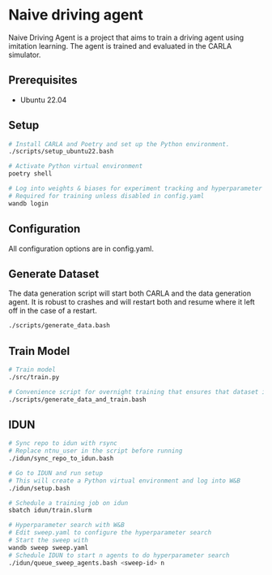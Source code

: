 # Naive driving agent

Naive Driving Agent is a project that aims to train a driving agent using imitation learning. The agent is trained and evaluated in the CARLA simulator.

## Prerequisites

- Ubuntu 22.04

## Setup

```bash
# Install CARLA and Poetry and set up the Python environment.
./scripts/setup_ubuntu22.bash

# Activate Python virtual environment
poetry shell

# Log into weights & biases for experiment tracking and hyperparameter sweeps
# Required for training unless disabled in config.yaml
wandb login
```

## Configuration

All configuration options are in config.yaml.

## Generate Dataset

The data generation script will start both CARLA and the data generation agent. It is robust to crashes and will restart both and resume where it left off in the case of a restart. 

```bash
./scripts/generate_data.bash
```

## Train Model

```bash
# Train model
./src/train.py

# Convenience script for overnight training that ensures that dataset is generated before training.
./scripts/generate_data_and_train.bash
```

## IDUN

```bash
# Sync repo to idun with rsync
# Replace ntnu_user in the script before running
./idun/sync_repo_to_idun.bash

# Go to IDUN and run setup
# This will create a Python virtual environment and log into W&B
./idun/setup.bash

# Schedule a training job on idun
sbatch idun/train.slurm

# Hyperparameter search with W&B
# Edit sweep.yaml to configure the hyperparameter search
# Start the sweep with
wandb sweep sweep.yaml
# Schedule IDUN to start n agents to do hyperparameter search
./idun/queue_sweep_agents.bash <sweep-id> n
```
